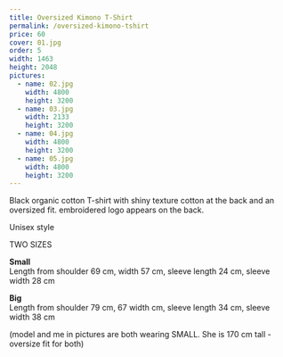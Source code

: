 ```yaml
---
title: Oversized Kimono T-Shirt
permalink: /oversized-kimono-tshirt
price: 60
cover: 01.jpg
order: 5
width: 1463
height: 2048
pictures:
  - name: 02.jpg
    width: 4800
    height: 3200
  - name: 03.jpg
    width: 2133
    height: 3200
  - name: 04.jpg
    width: 4800
    height: 3200
  - name: 05.jpg
    width: 4800
    height: 3200
---
```


Black organic cotton T-shirt with shiny texture cotton at the back and an oversized fit.
embroidered logo appears on the back.

Unisex style

TWO SIZES

**Small**<br>
Length from shoulder 69 cm, width 57 cm, sleeve length 24 cm, sleeve width 28 cm

**Big**<br>
Length from shoulder 79 cm, 67 width cm, sleeve length 34 cm, sleeve width 38 cm

(model and me in pictures are both wearing SMALL. She is 170 cm tall - oversize fit for both)
